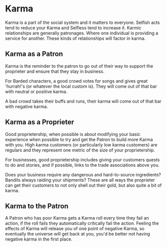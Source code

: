 # Karma

Karma is a part of the social system and it matters to everyone. Selfish acts tend to reduce your Karma and Selfless tend to increase it. Karmic relationships are generally patronages. Where one individual is providing a service for another. These kinds of relationships will factor in karma.

## Karma as a Patron

Karma is the reminder to the patron to go out of their way to support the proprieter and ensure that they stay in business.

For Barded characters, a good crowd votes for songs and gives great 'hurrah!'s
(or whatever the local custom is). They will come out of that bar with neutral or positive karma.

A bad crowd takes their buffs and runs, their karma will come out of that bar with negative karma.

## Karma as a Proprieter

Good proprietership, when possible is about modifying your basic experience when possible to try and get the Patron to build more Karma with you. High karma customers (or particularly low karma customers) are regulars and they represent one metric of the size of your proprietership.

For businesses, good proprietership includes giving your customers quests to do and stories, and if possible, links to the trade associations above you.

Does your business require any dangerous and hard-to-source ingredients? Bandits always raiding your shipments? These are all ways the proprieter can get their customers to not only shell out their gold, but also quite a bit of karma.

## Karma to the Patron

A Patron who has poor Karma gets a Karma roll every time they fail an action, if the roll fails they automatically critically fail the action. Feeling the effects of Karma will release you of one point of negative Karma, so eventually the universe will get back at you, you'd be better not having negative karma in the first place.